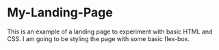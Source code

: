 # My-Landing-Page
This is an example of a landing page to experiment with basic HTML and CSS. I am going to be styling the page with some basic flex-box. 
